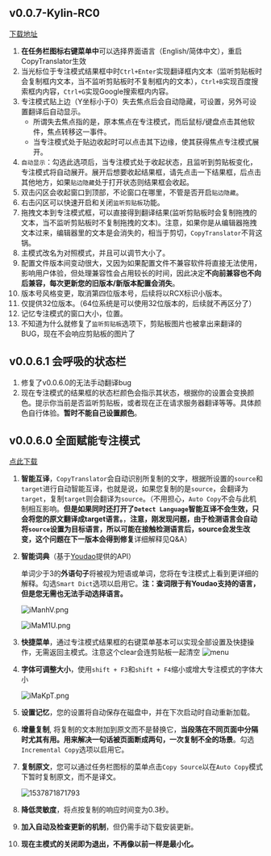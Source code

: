 ## v0.0.7-Kylin-RC0
[下载地址](https://github.com/elliottzheng/CopyTranslator/wiki/Downloads-%E4%B8%8B%E8%BD%BD%E4%B8%8E%E5%AE%89%E8%A3%85)
1. **在任务栏图标右键菜单中**可以选择界面语言（English/简体中文），重启CopyTranslator生效
2. 当光标位于专注模式结果框中时`Ctrl+Enter`实现翻译框内文本（监听剪贴板时会复制框内文本，当不监听剪贴板时不复制框内的文本），`Ctrl+B`实现百度搜索框内内容，`Ctrl+G`实现Google搜索框内内容。
3. 专注模式贴上边（Y坐标小于0）失去焦点后会自动隐藏，可设置，另外可设置翻译后自动显示。
   - 所谓失去焦点指的是，原本焦点在专注模式，而后鼠标/键盘点击其他软件，焦点转移这一事件。
   - 当专注模式处于贴边收起时可以点击其下边缘，使其获得焦点专注模式展开。
4. `自动显示`：勾选此选项后，当专注模式处于收起状态，且监听到剪贴板变化，专注模式将自动展开。展开后想要收起结果框，请先点击一下结果框，后点击其他地方，如果`贴边隐藏`处于打开状态则结果框会收起。
5. 双击闪区会收起窗口到顶部，不论窗口在哪里，不管是否开启`贴边隐藏`。
6. 右击闪区可以快速开启和关闭`监听剪贴板`功能。
7. 拖拽文本到专注模式框，可以直接得到翻译结果(监听剪贴板时会复制拖拽的文本，当不监听剪贴板时不复制拖拽的文本)。注意，如果你是从编辑器拖拽文本过来，编辑器里的文本是会消失的，相当于剪切，`CopyTranslator`不背这锅。
8. 主模式改名为对照模式，并且可以调节大小了。
9. 配置文件版本间变动很大，又因为如果配置文件不兼容软件将直接无法使用，影响用户体验，但处理兼容性会占用较长的时间，因此决定**不向前兼容也不向后兼容，每次更新您的旧版本/新版本配置会消失**。
10. 版本号风格变更，取消第四位版本号，后续将以RCX标识小版本。
11. 仅提供32位版本。（64位系统是可以使用32位版本的，后续就不再区分了）
12. 记忆专注模式的窗口大小，位置。
13. 不知道为什么就修复了`监听剪贴板`选项下，剪贴板图片也被拿出来翻译的BUG，现在不会响应剪贴板的图片了

## v0.0.6.1 会呼吸的状态栏
1. 修复了v0.0.6.0的无法手动翻译bug
2. 现在专注模式的结果框的状态栏颜色会指示其状态，根据你的设置会变换颜色。提示你当前是否监听剪贴板，或者现在正在请求服务器翻译等等。具体颜色自行体验。**暂时不能自己设置颜色**。

## v0.0.6.0  全面赋能专注模式

[点此下载](https://github.com/elliottzheng/CopyTranslator/wiki/Downloads-%E4%B8%8B%E8%BD%BD%E4%B8%8E%E5%AE%89%E8%A3%85)

1. **智能互译**，`CopyTranslator`会自动识别所复制的文字，根据所设置的`source`和`target`进行自动智能互译，也就是说，如果您复制的是`source`，会翻译为`target`，复制`target`则会翻译为`source`。（不用担心，`Auto Copy`不会与此机制相互影响。**但是如果同时还打开了`Detect Language`智能互译不会生效，只会将您的原文翻译成target语言。**，**注意，刚发现问题，由于检测语言会自动将`source`设置为目标语言，所以可能在接触检测语言后，source会发生改变，这个问题在下一版本会得到修复**详细解释见Q&A）

2. **智能词典**（基于[Youdao](https://github.com/longcw/youdao)提供的API）

   单词少于3的**外语句子**将被视为短语或单词，您将在专注模式上看到更详细的解释。勾选`Smart Dict`选项以启用它。**注：查词限于有Youdao支持的语言，但是您无需也无法手动选择语言。**

    ![iManhV.png](https://s1.ax1x.com/2018/09/26/iManhV.png)

   ![iMaM1U.png](https://s1.ax1x.com/2018/09/26/iMaM1U.png)

3. **快捷菜单**，通过专注模式结果框的右键菜单基本可以实现全部设置及快捷操作，无需返回主模式。注意这个clear会连剪贴板一起清空
![menu](https://s1.ax1x.com/2018/09/27/iQphkT.png)
4. **字体可调整大小**，使用`shift + F3`和`shift + F4`缩小或增大专注模式的字体大小

   ![iMaKpT.png](https://s1.ax1x.com/2018/09/26/iMaKpT.png)

5. **设置记忆**，您的设置将自动保存在磁盘中，并在下次启动时自动重新加载。

6. **增量复制**, 将复制的文本附加到原文而不是替换它，**当段落在不同页面中分隔时尤其有用。用来解决一句话被页面断成两句，一次复制不全的场景**。勾选`Incremental Copy`选项以启用它。

7. **复制原文**，您可以通过任务栏图标的菜单点击`Copy Source`以在`Auto Copy`模式下暂时复制原文，而不是译文。

   ![1537871871793](https://s1.ax1x.com/2018/09/26/iMamt0.png)

8. **降低灵敏度**，将点按复制的响应时间变为0.3秒。

9. **加入自动及检查更新的机制**，但仍需手动下载安装更新。

10. **现在主模式的关闭即为退出，不再像以前一样是最小化。**